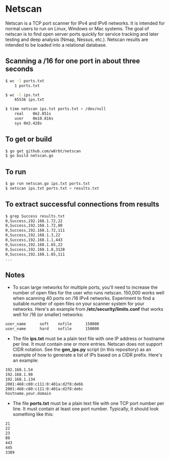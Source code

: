 # Netscan

Netscan is a TCP port scanner for IPv4 and IPv6 networks. It is intended for normal users to run on Linux, Windows or Mac systems. The goal of netscan is to find open server ports quickly for service tracking and later testing and deep analysis (Nmap, Nessus, etc.). Netscan results are intended to be loaded into a relational database.

## Scanning a /16 for one port in about three seconds

```bash
$ wc -l ports.txt 
    1 ports.txt

$ wc -l ips.txt 
    65536 ips.txt

$ time netscan ips.txt ports.txt > /dev/null
    real    0m2.851s
    user    0m10.816s
    sys 0m3.428s
```

## To get or build

```bash
$ go get github.com/w8rbt/netscan
$ go build netscan.go
```

## To run 

```bash
$ go run netscan.go ips.txt ports.txt
$ netscan ips.txt ports.txt > results.txt
```

## To extract successful connections from results
```bash
$ grep Success results.txt 
0,Success,192.168.1.72,22
0,Success,192.168.1.72,80
0,Success,192.168.1.72,111
0,Success,192.168.1.3,22
0,Success,192.168.1.1,443
0,Success,192.168.1.65,22
0,Success,192.168.1.8,3128
0,Success,192.168.1.65,111
...
```

## Notes

* To scan large networks for multiple ports, you'll need to increase the number of open files for the user who runs netscan. 150,000 works well when scanning 40 ports on /16 IPv4 networks. Experiment to find a suitable number of open files on your scanner system for your networks. Here's an example from __/etc/security/limits.conf__ that works well for /16 (or smaller) networks:

```bash
user_name      soft    nofile      150000
user_name      hard    nofile      150000
```

* The file __ips.txt__ must be a plain text file with one IP address or hostname per line. It must contain one or more entries. Netscan does not support CIDR notation. See the __gen_ips.py__ script (in this repository) as an example of how to generate a list of IPs based on a CIDR prefix. Here's an example:

```bash
192.168.1.54
192.168.1.98
192.168.1.134
2001:468:c80:c111:0:401a:d2f8:de6b
2001:468:c80:c111:0:401a:d2f8:de6c
hostname.your.domain
```
* The file __ports.txt__ must be a plain text file with one TCP port number per line. It must contain at least one port number. Typically, it should look something like this:

```bash
21
22
23
80
443
445
3389
```
